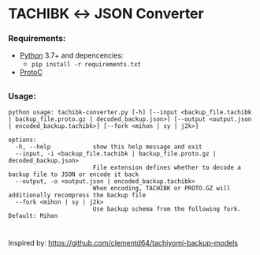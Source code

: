 # TACHIBK ↔ JSON Converter

### Requirements:

- [Python](https://python.org) 3.7+ and depencencies:
  - `pip install -r requirements.txt`
- [ProtoC](https://github.com/protocolbuffers/protobuf/releases/latest)

##

### Usage:

```
python usage: tachibk-converter.py [-h] [--input <backup_file.tachibk | backup_file.proto.gz | decoded_backup.json>] [--output <output.json | encoded_backup.tachibk>] [--fork <mihon | sy | j2k>]

options:
  -h, --help            show this help message and exit
  --input, -i <backup_file.tachibk | backup_file.proto.gz | decoded_backup.json>
                        File extension defines whether to decode a backup file to JSON or encode it back
  --output, -o <output.json | encoded_backup.tachibk>
                        When encoding, TACHIBK or PROTO.GZ will additionally recompress the backup file
  --fork <mihon | sy | j2k>
                        Use backup schema from the following fork. Default: Mihon
```

#

#

Inspired by: https://github.com/clementd64/tachiyomi-backup-models
